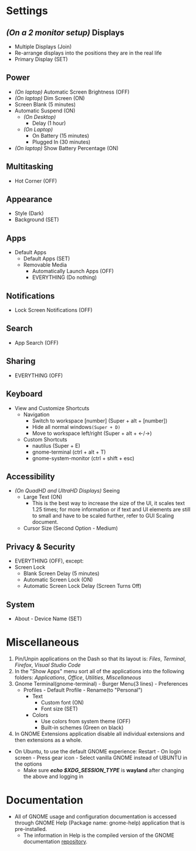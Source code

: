 # Settings
## *(On a 2 monitor setup)* Displays
* Multiple Displays (Join)
* Re-arrange displays into the positions they are in the real life
* Primary Display (SET)


## Power
* *(On laptop)* Automatic Screen Brightness (OFF)
* *(On laptop)* Dim Screen (ON)
* Screen Blank (5 minutes)
* Automatic Suspend (ON)
	* *(On Desktop)*
 		* Delay (1 hour) 
  	* *(On Laptop)*
 		* On Battery (15 minutes) 
		* Plugged In (30 minutes)
* *(On laptop)* Show Battery Percentage (ON)


## Multitasking
* Hot Corner (OFF)


## Appearance
* Style (Dark)
* Background (SET)


## Apps
* Default Apps
	* Default Apps (SET) 
	* Removable Media
		* Automatically Launch Apps (OFF) 
		* EVERYTHING (Do nothing)  


## Notifications
* Lock Screen Notifications (OFF)


## Search
* App Search (OFF)


## Sharing
* EVERYTHING (OFF)


## Keyboard
* View and Customize Shortcuts
	* Navigation
		* Switch to workspace [number] (Super + alt + [number])
		* Hide all normal windows`(Super + D)`
		* Move to workspace left/right (Super + alt + <-/->)
	* Custom Shortcuts
		* nautilus (Super + E)
		* gnome-terminal (ctrl + alt + T)
		* gnome-system-monitor (ctrl + shift + esc)  


## Accessibility
* *(On QuadHD and UltraHD Displays)* Seeing
	* Large Text (ON)
		* This is the best way to increase the size of the UI, it scales text 1.25 times; for more information or if text and UI elements are still to small and have to be scaled further, refer to GUI Scaling document. 
	* Cursor Size (Second Option - Medium)


## Privacy & Security
* EVERYTHING (OFF), except:
* Screen Lock
	* Blank Screen Delay (5 minutes)
	* Automatic Screen Lock (ON)
	* Automatic Screen Lock Delay (Screen Turns Off)    


## System
* About - Device Name (SET)



# Miscellaneous
1. Pin/Unpin applications on the Dash so that its layout is: *Files*, *Terminal*, *Firefox*, *Visual Studio Code*
2. In the "Show Apps" menu sort all of the applications into the following folders: *Applications*, *Office*, *Utilities*, *Miscellaneous*
3. Gnome Terminal(gnome-terminal) - Burger Menu(3 lines) - Preferences
	* Profiles - Default Profile - Rename(to "Personal")
		* Text
			* Custom font (ON)
			* Font size (SET) 
   		* Colors
			* Use colors from system theme (OFF)
			* Built-in schemes (Green on black)
4. In GNOME Extensions application disable all individual extensions and then extensions as a whole.
* On Ubuntu, to use the default GNOME experience: Restart - On login screen - Press gear icon - Select vanilla GNOME instead of UBUNTU in the options
	* Make sure ***echo $XDG_SESSION_TYPE*** is **wayland** after changing the above and logging in


# Documentation
* All of GNOME usage and configuration documentation is accessed through GNOME Help (Package name: gnome-help) application that is pre-installed.
	* The information in Help is the compiled version of the GNOME documentation [repository](https://gitlab.gnome.org/GNOME/gnome-user-docs/).
